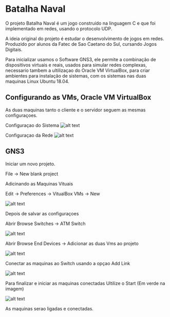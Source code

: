 # Batalha Naval

O projeto Batalha Naval é um jogo construído na linguagem C e que foi implementado em redes, usando o protocolo UDP.

A ideia original do projeto é estudar o desenvolvimento de jogos em redes. 
Produzido por alunos da Fatec de Sao Caetano do Sul, cursando Jogos Digitais.

Para inicializar usamos o Software GNS3, 
ele permite a combinação de dispositivos virtuais e reais, usados ​​para simular redes complexas, necessario tambem a ultilizaçao 
do Oracle VM VirtualBox, para criar ambientes para instalação de sistemas, com os sistemas nas duas maquinas Linux Ubuntu 18.04.

## Configurando as VMs, Oracle VM VirtualBox

As duas maquinas tanto o cliente e o servidor seguem as mesmas configuraçoes.

Configuraçao do Sistema
![alt text](https://i.imgur.com/VH6wAHc.png)

Configuraçao da Rede
![alt text](https://i.imgur.com/elvrkW7.png)

## GNS3

Iniciar um novo projeto.

File -> New blank project

Adicinando as Maquinas Vituais

Edit -> Preferences -> VitualBox VMs -> New

![alt text](https://i.imgur.com/J5PamqK.png)

Depois de salvar as configuraçoes

Abrir Browse Switches -> ATM Switch

![alt text](https://i.imgur.com/DjOARvw.png)

Abrir Browse End Devices -> Adicionar as duas Vms ao projeto

![alt text](https://i.imgur.com/fvZsQS7.png)

Conectar as maquinas ao Switch usando a opçao Add Link 

![alt text](https://i.imgur.com/DHM1XD6.png)

Para finalizar e iniciar as maquinas conectadas
Ultilize o Start (Em verde na imagem)

![alt text](https://i.imgur.com/eDMU1Ts.png)

As maquinas serao ligadas e conectadas.







